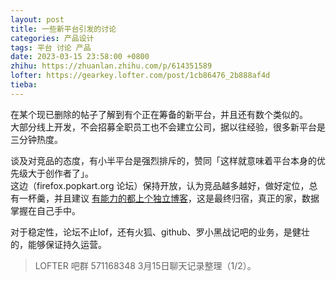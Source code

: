 ```yaml
---
layout: post
title: 一些新平台引发的讨论
categories: 产品设计
tags: 平台 讨论 产品
date: 2023-03-15 23:58:00 +0800
zhihu: https://zhuanlan.zhihu.com/p/614351589
lofter: https://gearkey.lofter.com/post/1cb86476_2b888af4d
tieba: 
---
```


在某个现已删除的帖子了解到有个正在筹备的新平台，并且还有数个类似的。  
大部分线上开发，不会招募全职员工也不会建立公司，据以往经验，很多新平台是三分钟热度。

谈及对竞品的态度，有小半平台是强烈排斥的，赞同「这样就意味着平台本身的优先级大于创作者了」。  
这边（firefox.popkart.org 论坛）保持开放，认为竞品越多越好，做好定位，总有一杯羹，并且建议 [有能力的都上个独立博客](https://zhuanlan.zhihu.com/p/612163643)，这是最终归宿，真正的家，数据掌握在自己手中。

对于稳定性，论坛不止lof，还有火狐、github、罗小黑战记吧的业务，是健壮的，能够保证持久运营。

> LOFTER 吧群 571168348 3月15日聊天记录整理（1/2）。
